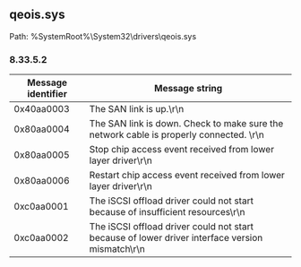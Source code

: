 ## qeois.sys

Path: %SystemRoot%\System32\drivers\qeois.sys

### 8.33.5.2

Message identifier | Message string
--- | ---
0x40aa0003 | The SAN link is up.\r\n
0x80aa0004 | The SAN link is down.  Check to make sure the network cable is properly connected. \r\n
0x80aa0005 | Stop chip access event received from lower layer driver\r\n
0x80aa0006 | Restart chip access event received from lower layer driver\r\n
0xc0aa0001 | The iSCSI offload driver could not start because of insufficient resources\r\n
0xc0aa0002 | The iSCSI offload driver could not start because of lower driver interface version mismatch\r\n
